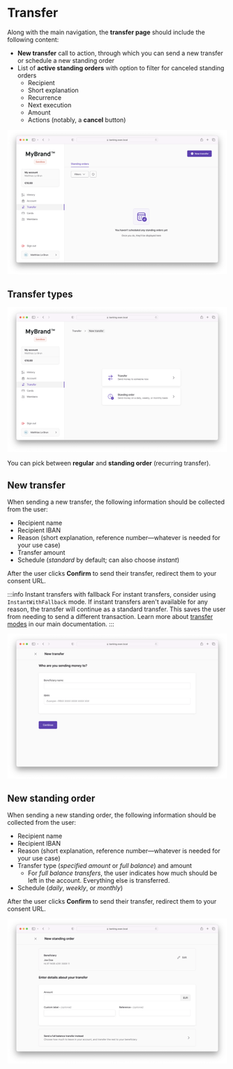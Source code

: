 # Transfer

Along with the main navigation, the **transfer page** should include the following content:

- **New transfer** call to action, through which you can send a new transfer or schedule a new standing order
- List of **active standing orders** with option to filter for canceled standing orders
  - Recipient
  - Short explanation
  - Recurrence
  - Next execution
  - Amount
  - Actions (notably, a **cancel** button)

![Screenshot of the main transfer page](./images/transfer-home.png)

## Transfer types

![Screenshot of the transfer type picker](./images/transfer-type.png)

You can pick between **regular** and **standing order** (recurring transfer).

## New transfer

When sending a new transfer, the following information should be collected from the user:

- Recipient name
- Recipient IBAN
- Reason (short explanation, reference number—whatever is needed for your use case)
- Transfer amount
- Schedule (_standard_ by default; can also choose _instant_)

After the user clicks **Confirm** to send their transfer, redirect them to your consent URL.

:::info Instant transfers with fallback
For instant transfers, consider using `InstantWithFallback` mode.
If instant transfers aren't available for any reason, the transfer will continue as a standard transfer.
This saves the user from needing to send a different transaction.
Learn more about [transfer modes](https://docs.swan.io/concept/payment/instant-credit-transfer#fallback-to-standard-transfer) in our main documentation.
:::

![Screenshot of a portion of the new transfer form](./images/transfer-new.png)

## New standing order

When sending a new standing order, the following information should be collected from the user:

- Recipient name
- Recipient IBAN
- Reason (short explanation, reference number—whatever is needed for your use case)
- Transfer type (_specified amount_ or _full balance_) and amount
  - For _full balance transfers_, the user indicates how much should be left in the account. Everything else is transferred.
- Schedule (_daily_, _weekly_, or _monthly_)

After the user clicks **Confirm** to send their transfer, redirect them to your consent URL.

![Screenshot of a portion of the new standing order form](./images/transfer-new-so.png)
